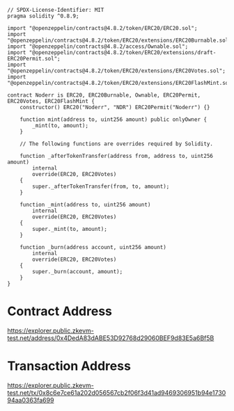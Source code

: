 ```sol
// SPDX-License-Identifier: MIT
pragma solidity ^0.8.9;

import "@openzeppelin/contracts@4.8.2/token/ERC20/ERC20.sol";
import "@openzeppelin/contracts@4.8.2/token/ERC20/extensions/ERC20Burnable.sol";
import "@openzeppelin/contracts@4.8.2/access/Ownable.sol";
import "@openzeppelin/contracts@4.8.2/token/ERC20/extensions/draft-ERC20Permit.sol";
import "@openzeppelin/contracts@4.8.2/token/ERC20/extensions/ERC20Votes.sol";
import "@openzeppelin/contracts@4.8.2/token/ERC20/extensions/ERC20FlashMint.sol";

contract Noderr is ERC20, ERC20Burnable, Ownable, ERC20Permit, ERC20Votes, ERC20FlashMint {
    constructor() ERC20("Noderr", "NDR") ERC20Permit("Noderr") {}

    function mint(address to, uint256 amount) public onlyOwner {
        _mint(to, amount);
    }

    // The following functions are overrides required by Solidity.

    function _afterTokenTransfer(address from, address to, uint256 amount)
        internal
        override(ERC20, ERC20Votes)
    {
        super._afterTokenTransfer(from, to, amount);
    }

    function _mint(address to, uint256 amount)
        internal
        override(ERC20, ERC20Votes)
    {
        super._mint(to, amount);
    }

    function _burn(address account, uint256 amount)
        internal
        override(ERC20, ERC20Votes)
    {
        super._burn(account, amount);
    }
}
```
# Contract Address
https://explorer.public.zkevm-test.net/address/0x4DedA83dABE53D92768d29060BEF9d83E5a6Bf5B

# Transaction Address
https://explorer.public.zkevm-test.net/tx/0x8c6e7ce61a202d056567cb2f06f3d41ad9469306951b94e173094aa0363fa699
